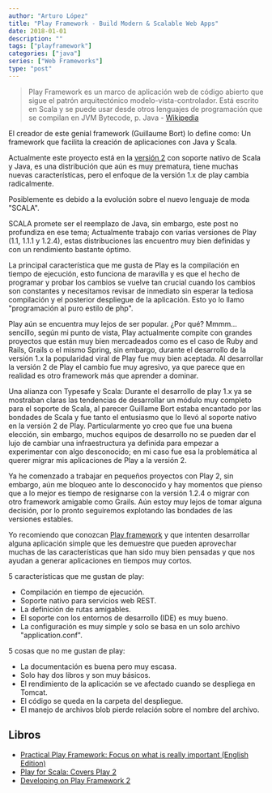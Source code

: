 ```yaml
---
author: "Arturo López"
title: "Play Framework - Build Modern & Scalable Web Apps"
date: 2018-01-01
description: ""
tags: ["playframework"]
categories: ["java"]
series: ["Web Frameworks"]
type: "post"
---
```


> Play Framework es un marco de aplicación web de código abierto que sigue el patrón arquitectónico modelo-vista-controlador. Está escrito en Scala y se puede usar desde otros lenguajes de programación que se compilan en JVM Bytecode, p. Java - [Wikipedia](https://en.wikipedia.org/wiki/Play_Framework)

El creador de este genial framework (Guillaume Bort) lo define como: Un framework que facilita la creación de aplicaciones con Java y Scala.

Actualmente este proyecto está en la [versión 2](https://blog.playframework.com/) con soporte nativo de Scala y Java, es una distribución que aún es muy prematura, tiene muchas nuevas características, pero el enfoque de la versión 1.x de play cambia radicalmente.

Posiblemente es debido a la evolución sobre el nuevo lenguaje de moda "SCALA".

SCALA promete ser el reemplazo de Java, sin embargo, este post no profundiza en ese tema; Actualmente trabajo con varias versiones de Play (1.1, 1.1.1 y 1.2.4), estas distribuciones las encuentro muy bien definidas y con un rendimiento bastante óptimo.

La principal característica que me gusta de Play es la compilación en tiempo de ejecución, esto funciona de maravilla y es que el hecho de programar y probar los cambios se vuelve tan crucial cuando los cambios son constantes y necesitamos revisar de inmediato sin esperar la tediosa compilación y el posterior despliegue de la aplicación. Esto yo lo llamo "programación al puro estilo de php".

Play aún se encuentra muy lejos de ser popular. ¿Por qué? Mmmm... sencillo, según mi punto de vista, Play actualmente compite con grandes proyectos que están muy bien mercadeados como es el caso de Ruby and Rails, Grails o el mismo Spring, sin embargo, durante el desarrollo de la versión 1.x la popularidad viral de Play fue muy bien aceptada. Al desarrollar la versión 2 de Play el cambio fue muy agresivo, ya que parece que en realidad es otro framework más que aprender a dominar.

Una alianza con Typesafe y Scala: Durante el desarrollo de play 1.x ya se mostraban claras las tendencias de desarrollar un módulo muy completo para el soporte de Scala, al parecer Guillame Bort estaba encantado por las bondades de Scala y fue tanto el entusiasmo que lo llevó al soporte nativo en la versión 2 de Play. Particularmente yo creo que fue una buena elección, sin embargo, muchos equipos de desarrollo no se pueden dar el lujo de cambiar una infraestructura ya definida para empezar a experimentar con algo desconocido; en mi caso fue esa la problemática al querer migrar mis aplicaciones de Play a la versión 2.

Ya he comenzado a trabajar en pequeños proyectos con Play 2, sin embargo, aún me bloqueo ante lo desconocido y hay momentos que pienso que a lo mejor es tiempo de resignarse con la versión 1.2.4 o migrar con otro framework amigable como Grails. Aún estoy muy lejos de tomar alguna decisión, por lo pronto seguiremos explotando las bondades de las versiones estables.

Yo recomiendo que conozcan [Play framework](https://www.playframework.com/getting-started) y que intenten desarrollar alguna aplicación simple que les demuestre que pueden aprovechar muchas de las características que han sido muy bien pensadas y que nos ayudan a generar aplicaciones en tiempos muy cortos.

5 características que me gustan de play:

- Compilación en tiempo de ejecución.
- Soporte nativo para servicios web REST.
- La definición de rutas amigables.
- El soporte con los entornos de desarrollo (IDE) es muy bueno.
- La configuración es muy simple y solo se basa en un solo archivo "application.conf".

5 cosas que no me gustan de play:

- La documentación es buena pero muy escasa.
- Solo hay dos libros y son muy básicos.
- El rendimiento de la aplicación se ve afectado cuando se despliega en Tomcat.
- El código se queda en la carpeta del despliegue.
- El manejo de archivos blob pierde relación sobre el nombre del archivo.
                           
## Libros
- [Practical Play Framework: Focus on what is really important (English Edition)](https://amzn.to/3gqvrjI)
- [Play for Scala: Covers Play 2](https://amzn.to/33WU9Dr)
- [Developing on Play Framework 2](https://amzn.to/3mSVqCW)
